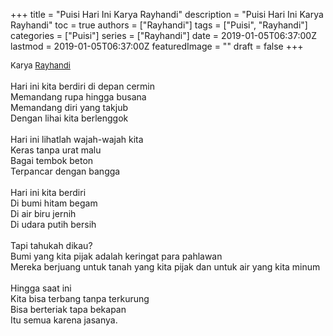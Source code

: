 +++
title = "Puisi Hari Ini Karya Rayhandi"
description = "Puisi Hari Ini Karya Rayhandi"
toc = true
authors = ["Rayhandi"]
tags = ["Puisi", "Rayhandi"]
categories = ["Puisi"]
series = ["Rayhandi"]
date = 2019-01-05T06:37:00Z
lastmod = 2019-01-05T06:37:00Z
featuredImage = ""
draft = false
+++

<div style="text-align: justify;">
<div style="font-size: small;">Karya <a href="/authors/rayhandi/" target="_blank">Rayhandi</a></div><br />
Hari ini kita berdiri di depan cermin<br />Memandang rupa hingga busana<br />Memandang diri yang takjub<br />Dengan lihai kita berlenggok<br /><br />Hari ini lihatlah wajah-wajah kita<br />Keras tanpa urat malu<br />Bagai tembok beton<br />Terpancar dengan bangga<br /><br />Hari ini kita berdiri<br />Di bumi hitam begam<br />Di air biru jernih<br />Di udara putih bersih<br /><br />Tapi tahukah dikau?<br />Bumi yang kita pijak adalah keringat para pahlawan<br />Mereka berjuang untuk tanah yang kita pijak dan untuk air yang kita minum<br /><br />Hingga saat ini<br />Kita bisa terbang tanpa terkurung<br />Bisa berteriak tapa bekapan<br />Itu semua karena jasanya.</div>
